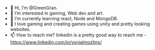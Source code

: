 - 👋 Hi, I’m @GreenGran.
- 👀 I’m interested in gaming, Web dev and art.
- 🌱 I’m currently learning react, Node and MongoDB.
- 💞️ I love gaming and creating games using unity and pretty looking websites.
- 📫 How to reach me? linkedin is a pretty good way to reach me - https://www.linkedin.com/in/yonialmozlino/

